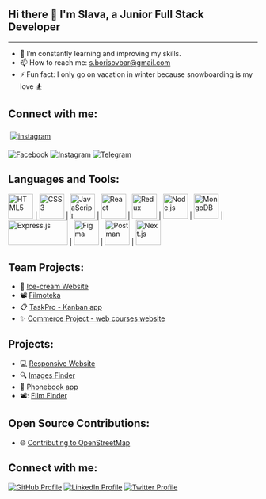 ## Hi there 👋 I'm Slava, a Junior Full Stack Developer
---
- 🌱 I’m constantly learning and improving my skills.
- 📫 How to reach me: s.borisovbar@gmail.com
- ⚡ Fun fact: I only go on vacation in winter because snowboarding is my love 🏂

## Connect with me:

<a href="#">
    <img src="svg/social/instagram.svg" alt="instagram" style="vertical-align:top; margin:6px 4px">
  </a> 

[![Facebook](https://raw.githubusercontent.com/BhuvaneshHingal/BhuvaneshHingal/master/icon/fb.svg)](https://www.facebook.com/BhuvaneshHingal) 
 [![Instagram](https://raw.githubusercontent.com/BhuvaneshHingal/BhuvaneshHingal/master/icon/ig.svg)](https://www.instagram.com/bhuvanesh_hingal/)
 [![Telegram](https://raw.githubusercontent.com/BhuvaneshHingal/BhuvaneshHingal/master/icon/tg.svg)](https://t.me/bhuvanesh_hingal)

## Languages and Tools:

<img src="https://cdn.jsdelivr.net/gh/devicons/devicon/icons/html5/html5-original-wordmark.svg" alt="HTML5" width="50" height="50" /> | <img src="https://cdn.jsdelivr.net/gh/devicons/devicon/icons/css3/css3-original-wordmark.svg" alt="CSS3" width="50" height="50" /> | <img src="https://cdn.jsdelivr.net/gh/devicons/devicon/icons/javascript/javascript-original.svg" alt="JavaScript" width="50" height="50" /> | <img src="https://cdn.jsdelivr.net/gh/devicons/devicon/icons/react/react-original-wordmark.svg" alt="React" width="50" height="50" /> | <img src="https://cdn.jsdelivr.net/gh/devicons/devicon/icons/redux/redux-original.svg" alt="Redux" width="50" height="50" /> | <img src="https://cdn.jsdelivr.net/gh/devicons/devicon/icons/nodejs/nodejs-original-wordmark.svg" alt="Node.js" width="50" height="50" /> | <img src="https://cdn.jsdelivr.net/gh/devicons/devicon/icons/mongodb/mongodb-plain-wordmark.svg" alt="MongoDB" width="50" height="50" /> | <img src="https://camo.githubusercontent.com/fc61dcbdb7a6e49d3adecc12194b24ab20dfa25b/68747470733a2f2f692e636c6f756475702e636f6d2f7a6659366c4c376546612d3330303078333030302e706e67" alt="Express.js" width="120" height="50"/> | <img src="https://www.vectorlogo.zone/logos/figma/figma-icon.svg" alt="Figma" width="50" height="50" /> | <img src="https://www.vectorlogo.zone/logos/getpostman/getpostman-icon.svg" alt="Postman" width="50" height="50" /> | <img src="https://assets.vercel.com/image/upload/v1662130559/nextjs/Icon_light_background.png" alt="Next.js" width="50" height="50" />

## Team Projects:

- 🍦 [Ice-cream Website](https://makson03.github.io/team-project/)
- 📽️ [Filmoteka](https://konstantinyevchuk.github.io/Filmoteca_team_project/)
- :clipboard: [TaskPro - Kanban app](https://vitababenko.github.io/command_project_frontend_task_pro/welcome)
- :sparkles: [Commerce Project - web courses website](https://taobao-pinduoduo-yatsenko.netlify.app/)

## Projects:

- 💻 [Responsive Website](https://borysovs.github.io/goit-markup-hw-08/)
- :mag: [Images Finder](https://borysovs.github.io/goit-react-hw-04-images/)
- 📓 [Phonebook app](https://borysovs.github.io/goit-react-hw-08-phonebook/)
- 📽: [Film Finder](https://borysovs.github.io/goit-react-hw-05-movies/)

## Open Source Contributions:

- 🌐 [Contributing to OpenStreetMap](https://www.openstreetmap.org/user/SlavaOSM)

## Connect with me:

[![GitHub Profile](https://img.shields.io/badge/GitHub-Profile-blue)](https://github.com/slava)
[![LinkedIn Profile](https://img.shields.io/badge/LinkedIn-Profile-blue)](https://www.linkedin.com/in/slava/)
[![Twitter Profile](https://img.shields.io/badge/Twitter-Profile-blue)](https://twitter.com/slava_dev)


<!--
**BorysovS/BorysovS** is a ✨ _special_ ✨ repository because its `README.md` (this file) appears on your GitHub profile.

Here are some ideas to get you started:

- 🔭 I’m currently working on ...
- 🌱 I’m currently learning ...
- 👯 I’m looking to collaborate on ...
- 🤔 I’m looking for help with ...
- 💬 Ask me about ...
- 📫 How to reach me: ...
- 😄 Pronouns: ...
- ⚡ Fun fact: ...
-->

